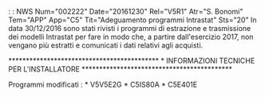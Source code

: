  :  : NWS Num="002222" Date="20161230" Rel="V5R1" Atr="S. Bonomi" Tem="APP" App="C5" Tit="Adeguamento programmi Intrastat" Sts="20"
 In data 30/12/2016 sono stati rivisti i programmi di estrazione e trasmissione dei modelli  Intrastat per fare in modo che, a partire dall'esercizio 2017, non vengano più estratti e  comunicati i dati relativi agli acquisti.

 \*\*\*\*\*\*\*\*\*\*\*\*\*\*\*\*\*\*\*\*\*\*\*\*\*\*\*\*\*\*\*\*\*\*\*\*\*\*\*\*\*\*\*
 \* INFORMAZIONI TECNICHE PER L'INSTALLATORE
 \*\*\*\*\*\*\*\*\*\*\*\*\*\*\*\*\*\*\*\*\*\*\*\*\*\*\*\*\*\*\*\*\*\*\*\*\*\*\*\*\*\*\*

 Programmi modificati : 
 \* V5V5E2G
 \* C5IS80A
 \* C5E401E
